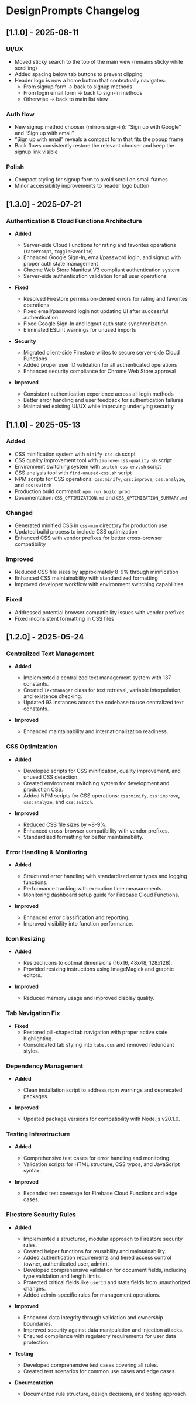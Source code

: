 # DesignPrompts Changelog

## [1.1.0] - 2025-08-11

### UI/UX

- Moved sticky search to the top of the main view (remains sticky while scrolling)
- Added spacing below tab buttons to prevent clipping
- Header logo is now a home button that contextually navigates:
  - From signup form → back to signup methods
  - From login email form → back to sign-in methods
  - Otherwise → back to main list view

### Auth flow

- New signup method chooser (mirrors sign-in): “Sign up with Google” and “Sign up with email”
- “Sign up with email” reveals a compact form that fits the popup frame
- Back flows consistently restore the relevant chooser and keep the signup link visible

### Polish

- Compact styling for signup form to avoid scroll on small frames
- Minor accessibility improvements to header logo button

## [1.3.0] - 2025-07-21

### Authentication & Cloud Functions Architecture

- **Added**

  - Server-side Cloud Functions for rating and favorites operations (`ratePrompt`, `toggleFavorite`)
  - Enhanced Google Sign-In, email/password login, and signup with proper auth state management
  - Chrome Web Store Manifest V3 compliant authentication system
  - Server-side authentication validation for all user operations

- **Fixed**

  - Resolved Firestore permission-denied errors for rating and favorites operations
  - Fixed email/password login not updating UI after successful authentication
  - Fixed Google Sign-In and logout auth state synchronization
  - Eliminated ESLint warnings for unused imports

- **Security**

  - Migrated client-side Firestore writes to secure server-side Cloud Functions
  - Added proper user ID validation for all authenticated operations
  - Enhanced security compliance for Chrome Web Store approval

- **Improved**
  - Consistent authentication experience across all login methods
  - Better error handling and user feedback for authentication failures
  - Maintained existing UI/UX while improving underlying security

## [1.1.0] - 2025-05-13

### Added

- CSS minification system with `minify-css.sh` script
- CSS quality improvement tool with `improve-css-quality.sh` script
- Environment switching system with `switch-css-env.sh` script
- CSS analysis tool with `find-unused-css.sh` script
- NPM scripts for CSS operations: `css:minify`, `css:improve`, `css:analyze`, and `css:switch`
- Production build command: `npm run build:prod`
- Documentation: `CSS_OPTIMIZATION.md` and `CSS_OPTIMIZATION_SUMMARY.md`

### Changed

- Generated minified CSS in `css-min` directory for production use
- Updated build process to include CSS optimization
- Enhanced CSS with vendor prefixes for better cross-browser compatibility

### Improved

- Reduced CSS file sizes by approximately 8-9% through minification
- Enhanced CSS maintainability with standardized formatting
- Improved developer workflow with environment switching capabilities

### Fixed

- Addressed potential browser compatibility issues with vendor prefixes
- Fixed inconsistent formatting in CSS files

## [1.2.0] - 2025-05-24

### Centralized Text Management

- **Added**

  - Implemented a centralized text management system with 137 constants.
  - Created `TextManager` class for text retrieval, variable interpolation, and existence checking.
  - Updated 93 instances across the codebase to use centralized text constants.

- **Improved**
  - Enhanced maintainability and internationalization readiness.

### CSS Optimization

- **Added**

  - Developed scripts for CSS minification, quality improvement, and unused CSS detection.
  - Created environment switching system for development and production CSS.
  - Added NPM scripts for CSS operations: `css:minify`, `css:improve`, `css:analyze`, and `css:switch`.

- **Improved**
  - Reduced CSS file sizes by ~8-9%.
  - Enhanced cross-browser compatibility with vendor prefixes.
  - Standardized formatting for better maintainability.

### Error Handling & Monitoring

- **Added**

  - Structured error handling with standardized error types and logging functions.
  - Performance tracking with execution time measurements.
  - Monitoring dashboard setup guide for Firebase Cloud Functions.

- **Improved**
  - Enhanced error classification and reporting.
  - Improved visibility into function performance.

### Icon Resizing

- **Added**

  - Resized icons to optimal dimensions (16x16, 48x48, 128x128).
  - Provided resizing instructions using ImageMagick and graphic editors.

- **Improved**
  - Reduced memory usage and improved display quality.

### Tab Navigation Fix

- **Fixed**
  - Restored pill-shaped tab navigation with proper active state highlighting.
  - Consolidated tab styling into `tabs.css` and removed redundant styles.

### Dependency Management

- **Added**

  - Clean installation script to address npm warnings and deprecated packages.

- **Improved**
  - Updated package versions for compatibility with Node.js v20.1.0.

### Testing Infrastructure

- **Added**

  - Comprehensive test cases for error handling and monitoring.
  - Validation scripts for HTML structure, CSS typos, and JavaScript syntax.

- **Improved**
  - Expanded test coverage for Firebase Cloud Functions and edge cases.

### Firestore Security Rules

- **Added**

  - Implemented a structured, modular approach to Firestore security rules.
  - Created helper functions for reusability and maintainability.
  - Added authentication requirements and tiered access control (owner, authenticated user, admin).
  - Developed comprehensive validation for document fields, including type validation and length limits.
  - Protected critical fields like `userId` and stats fields from unauthorized changes.
  - Added admin-specific rules for management operations.

- **Improved**

  - Enhanced data integrity through validation and ownership boundaries.
  - Improved security against data manipulation and injection attacks.
  - Ensured compliance with regulatory requirements for user data protection.

- **Testing**

  - Developed comprehensive test cases covering all rules.
  - Created test scenarios for common use cases and edge cases.

- **Documentation**
  - Documented rule structure, design decisions, and testing approach.
